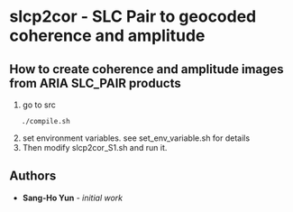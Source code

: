 # slcp2cor - SLC Pair to geocoded coherence and amplitude

## How to create coherence and amplitude images from ARIA SLC_PAIR products

1. go to src
```
   ./compile.sh
```
2. set environment variables. see set_env_variable.sh for details
3. Then modify slcp2cor_S1.sh and run it.

## Authors

* **Sang-Ho Yun** - *initial work*
